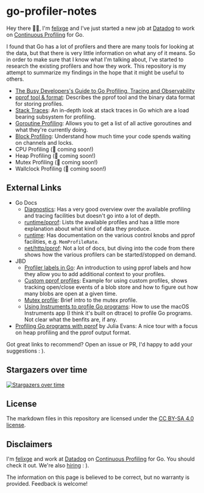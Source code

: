# go-profiler-notes

Hey there 👋🏻, I'm [felixge](https://github.com/felixge) and I've just started a new job at [Datadog](https://www.datadoghq.com/) to work on [Continuous Profiling](https://www.datadoghq.com/product/code-profiling/) for Go.

I found that Go has a lot of profilers and there are many tools for looking at the data, but that there is very little information on what any of it means. So in order to make sure that I know what I'm talking about, I've started to research the existing profilers and how they work. This repository is my attempt to summarize my findings in the hope that it might be useful to others.

- [The Busy Developers's Guide to Go Profiling, Tracing and Observability](./guide/README.md)
- [pprof tool & format](./pprof.md): Describes the pprof tool and the binary data format for storing profiles.
- [Stack Traces](./stack-traces.md): An in-depth look at stack traces in Go which are a load bearing subsystem for profiling.
- [Goroutine Profiling](./goroutine.md): Allows you to get a list of all active goroutines and what they're currently doing.
- [Block Profiling](./block.md): Understand how much time your code spends waiting on channels and locks.
- CPU Profiling (🚧 coming soon!)
- Heap Profiling (🚧 coming soon!)
- Mutex Profiling (🚧 coming soon!)
- Wallclock Profiling  (🚧 coming soon!)

## External Links

- Go Docs
  - [Diagnostics](https://golang.org/doc/diagnostics.html): Has a very good overview over the available profiling and tracing facilities but doesn't go into a lot of depth.
  - [runtime/pprof](https://golang.org/pkg/runtime/pprof/#Profile): Lists the available profiles and has a little more explanation about what kind of data they produce.
  - [runtime](https://golang.org/pkg/runtime/): Has documentation on the various control knobs and pprof facilities, e.g. `MemProfileRate`.
  - [net/http/pprof](https://golang.org/src/net/http/pprof/pprof.go): Not a lot of docs, but diving into the code from there shows how the various profilers can be started/stopped on demand.
- JBD
  - [Profiler labels in Go](https://rakyll.org/profiler-labels/): An introduction to using pprof labels and how they allow you to add additional context to your profiles.
  - [Custom pprof profiles](https://rakyll.org/custom-profiles/): Example for using custom profiles, shows tracking open/close events of a blob store and how to figure out how many blobs are open at a given time.
  - [Mutex profile](https://rakyll.org/mutexprofile/): Brief intro to the mutex profile.
  - [Using Instruments to profile Go programs](https://rakyll.org/instruments/): How to use the macOS Instruments app (I think it's built on dtrace) to profile Go programs. Not clear what the benfits are, if any.
- [Profiling Go programs with pprof](https://jvns.ca/blog/2017/09/24/profiling-go-with-pprof/) by Julia Evans: A nice tour with a focus on heap profiling and the pprof output format. 

Got great links to recommend? Open an issue or PR, I'd happy to add your suggestions : ).

## Stargazers over time

[![Stargazers over time](https://starchart.cc/DataDog/go-profiler-notes.svg)](https://starchart.cc/DataDog/go-profiler-notes)

## License

The markdown files in this repository are licensed under the [CC BY-SA 4.0 license](https://creativecommons.org/licenses/by-sa/4.0/).

## Disclaimers

I'm [felixge](https://github.com/felixge) and work at [Datadog](https://www.datadoghq.com/) on [Continuous Profiling](https://www.datadoghq.com/product/code-profiling/) for Go. You should check it out. We're also [hiring](https://www.datadoghq.com/jobs-engineering/#all&all_locations) : ).

The information on this page is believed to be correct, but no warranty is provided. Feedback is welcome!
